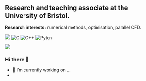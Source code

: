 ## Research and teaching associate at the University of Bristol.

__Research interests:__ numerical methods, optimisation, parallel CFD.


[![](https://img.shields.io/badge/-Fortran-%23734F96?style=flat-square&logo=fortran&logoColor=ffffff)](https://fortran-lang.org)
![C](https://img.shields.io/badge/-C-00599C?style=flat-square&logo=c)
![C++](https://img.shields.io/badge/-C++-00599C?style=flat-square&logo=c%2B%2B)
![Pyton](https://img.shields.io/badge/-Python-3776AB?style=flat-square&logo=Python&logoColor=yellow)

[![](https://github-readme-stats.vercel.app/api?username=lkedward&show_icons=true&theme=dracula)](/#js-contribution-activity)

### Hi there 👋

- 🔭 I’m currently working on ...
- 
<!--
**LKedward/LKedward** is a ✨ _special_ ✨ repository because its `README.md` (this file) appears on your GitHub profile.



Here are some ideas to get you started:

- 🔭 I’m currently working on ...
- 🌱 I’m currently learning ...
- 👯 I’m looking to collaborate on ...
- 🤔 I’m looking for help with ...
- 💬 Ask me about ...
- 📫 How to reach me: ...
- 😄 Pronouns: ...
- ⚡ Fun fact: ...
-->
